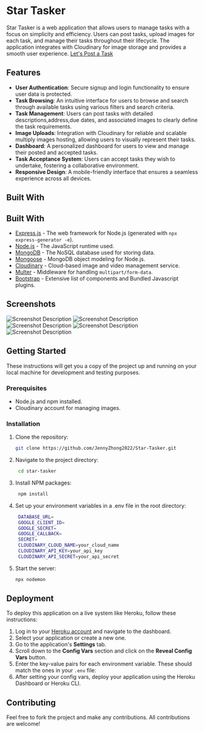 # Star Tasker

Star Tasker is a web application that allows users to manage tasks with a focus on simplicity and efficiency. Users can post tasks, upload images for each task, and manage their tasks throughout their lifecycle. The application integrates with Cloudinary for image storage and provides a smooth user experience. [Let's Post a Task](https://star-tasker-10a7c6bbe05a.herokuapp.com/tasks/all)

## Features

- **User Authentication**: Secure signup and login functionality to ensure user data is protected.
- **Task Browsing**: An intuitive interface for users to browse and search through available tasks using various filters and search criteria.
- **Task Management**: Users can post tasks with detailed descriptions,address,due dates, and associated images to clearly define the task requirements.
- **Image Uploads**: Integration with Cloudinary for reliable and scalable multiply images hosting, allowing users to visually represent their tasks.
- **Dashboard**: A personalized dashboard for users to view and manage their posted and accepted tasks.
- **Task Acceptance System**: Users can accept tasks they wish to undertake, fostering a collaborative environment.
- **Responsive Design**: A mobile-friendly interface that ensures a seamless experience across all devices.


## Built With

## Built With


- [Express.js](https://expressjs.com/) - The web framework for Node.js (generated with `npx express-generator -e`).
- [Node.js](https://nodejs.org/en/) - The JavaScript runtime used.
- [MongoDB](https://www.mongodb.com/) - The NoSQL database used for storing data.
- [Mongoose](https://mongoosejs.com/) - MongoDB object modeling for Node.js.
- [Cloudinary](https://cloudinary.com/) - Cloud-based image and video management service.
- [Multer](https://www.npmjs.com/package/multer) - Middleware for handling `multipart/form-data`.
- [Bootstrap](https://getbootstrap.com/) - Extensive list of components and Bundled Javascript plugins.

## Screenshots

![Screenshot Description](/public/images/22071699576777_.pic.jpg)
![Screenshot Description](/public/images/22061699576771_.pic.jpg)
![Screenshot Description](/public/images/22081699576840_.pic.jpg)
![Screenshot Description](/public/images/22091699576840_.pic.jpg)
![Screenshot Description](/public/images/22101699576840_.pic.jpg)


## Getting Started

These instructions will get you a copy of the project up and running on your local machine for development and testing purposes.

### Prerequisites

- Node.js and npm installed.
- Cloudinary account for managing images.

### Installation

1. Clone the repository:
   ```sh
   git clone https://github.com/JennyZhong2022/Star-Tasker.git

2. Navigate to the project directory:
   ```sh
    cd star-tasker

3. Install NPM packages:
   ```sh
    npm install

4. Set up your environment variables in a .env file in the root directory:
   ```sh 
    DATABASE_URL=
    GOOGLE_CLIENT_ID=
    GOOGLE_SECRET=
    GOOGLE_CALLBACK=
    SECRET=
    CLOUDINARY_CLOUD_NAME=your_cloud_name
    CLOUDINARY_API_KEY=your_api_key
    CLOUDINARY_API_SECRET=your_api_secret

5. Start the server:
    ```sh 
    npx nodemon


## Deployment

To deploy this application on a live system like Heroku, follow these instructions:

1. Log in to your [Heroku account](https://dashboard.heroku.com/) and navigate to the dashboard.
2. Select your application or create a new one.
3. Go to the application's **Settings** tab.
4. Scroll down to the **Config Vars** section and click on the **Reveal Config Vars** button.
5. Enter the key-value pairs for each environment variable. These should match the ones in your `.env` file:
6. After setting your config vars, deploy your application using the Heroku Dashboard or Heroku CLI.


## Contributing

Feel free to fork the project and make any contributions. All contributions are welcome!
